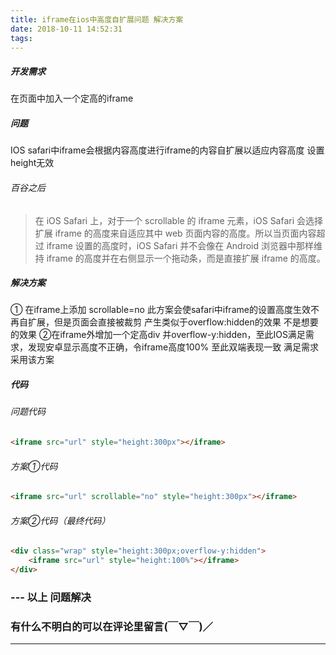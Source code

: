 ```yaml
---
title: iframe在ios中高度自扩展问题 解决方案
date: 2018-10-11 14:52:31
tags:
---
```


##### 开发需求
在页面中加入一个定高的iframe
##### 问题
IOS safari中iframe会根据内容高度进行iframe的内容自扩展以适应内容高度 设置height无效

###### 百谷之后
>在 iOS Safari 上，对于一个 scrollable 的 iframe 元素，iOS Safari 会选择扩展 iframe 的高度来自适应其中 web 页面内容的高度。所以当页面内容超过 iframe 设置的高度时，iOS Safari 并不会像在 Android 浏览器中那样维持 iframe 的高度并在右侧显示一个拖动条，而是直接扩展 iframe 的高度。

<!-- more -->
##### 解决方案
① 在iframe上添加 scrollable=no
此方案会使safari中iframe的设置高度生效不再自扩展，但是页面会直接被裁剪 产生类似于overflow:hidden的效果 不是想要的效果
②在iframe外增加一个定高div 并overflow-y:hidden，至此IOS满足需求，发现安卓显示高度不正确，令iframe高度100% 至此双端表现一致 满足需求 采用该方案

##### 代码
###### 问题代码
```html
<iframe src="url" style="height:300px"></iframe>
```
###### 方案①代码
```html
<iframe src="url" scrollable="no" style="height:300px"></iframe>
```
###### 方案②代码（最终代码）
```html
<div class="wrap" style="height:300px;overflow-y:hidden">
	<iframe src="url" style="height:100%"></iframe>
</div>
```

### --- 以上 问题解决
### 有什么不明白的可以在评论里留言(￣▽￣)／

---

